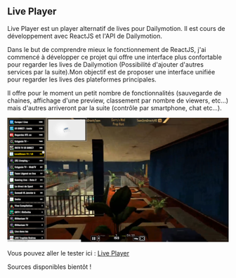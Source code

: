 ## Live Player

Live Player est un player alternatif de lives pour Dailymotion. Il est cours de développement avec ReactJS et l'API de Dailymotion.

Dans le but de comprendre mieux le fonctionnement de ReactJS, j'ai commencé à développer ce projet qui offre une interface plus confortable pour regarder les lives de Dailymotion (Possibilité d'ajouter d'autres services par la suite).Mon objectif est de proposer une interface unifiée pour regarder les lives des plateformes principales.

Il offre pour le moment un petit nombre de fonctionnalités (sauvegarde de chaines, affichage d'une preview, classement par nombre de viewers, etc...) mais d'autres arriveront par la suite (contrôle par smartphone, chat etc...).

![player](/public/images/player.png)


Vous pouvez aller le tester ici : [Live Player](http://player.apox.fr)

Sources disponibles bientôt !